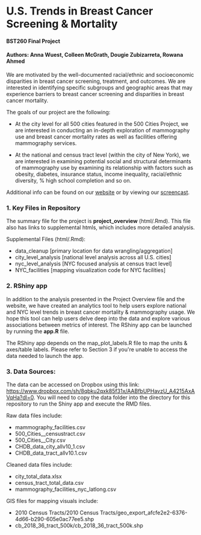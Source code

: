 # U.S. Trends in Breast Cancer Screening & Mortality

#### BST260 Final Project 
#### Authors: Anna Wuest, Colleen McGrath, Dougie Zubizarreta, Rowana Ahmed


We are motivated by the well-documented racial/ethnic and socioeconomic disparities in breast cancer screening, treatment, and outcomes. We are interested in identifying specific subgroups and geographic areas that may experience barriers to breast cancer screening and disparities in breast cancer mortality. 



The goals of our project are the following: 

* At the city level for all 500 cities featured in the 500 Cities Project, we are interested in conducting an in-depth exploration of mammography use and breast cancer mortality rates as well as facilities offering mammography services.

* At the national and census tract level (within the city of New York), we are interested in examining potential social and structural determinants of mammography use by examining its relationship with factors such as obesity, diabetes, insurance status, income inequality, racial/ethnic diversity, % high school completion and so on. 

Additional info can be found on our [website](https://sites.google.com/view/bst260project-group1/home) or by viewing our [screencast](https://www.youtube.com/watch?v=vy-moLAHpOY&feature=emb_logo).

### 1. Key Files in Repository

The summary file for the project is **project_overview** (html/.Rmd). This
file also has links to supplemental htmls, which includes more detailed 
analysis.

Supplemental Files (html/.Rmd):

* data_cleanup [primary location for data wrangling/aggregation]
* city_level_analysis [national level analysis across all U.S. cities]
* nyc_level_analysis [NYC focused analysis at census tract level]
* NYC_facilities [mapping visualization code for NYC facilities]

### 2. RShiny app

In addition to the analysis presented in the Project Overview file and the website, we have created an analytics tool to help users explore national and NYC level trends in breast cancer mortality & mammography usage. We hope this tool can help users delve deep into the data and explore various associations between metrics of interest. The RShiny app can be launched by running the **app.R** file.

The RShiny app depends on the map_plot_labels.R file to map the units & axes/table
labels. Please refer to Section 3 if you're unable to access the data needed to launch the app.

### 3. Data Sources:
The data can be accessed on Dropbox using this link: https://www.dropbox.com/sh/8qbku2qxk85f31x/AABfbUPHavzU_A4215AxAVqHa?dl=0.
You will need to copy the data folder into the directory for this repository to
run the Shiny app and execute the RMD files. 

Raw data files include:

* mammography_facilities.csv
* 500_Cities__censustract.csv
* 500_Cities__City.csv
* CHDB_data_city_allv10_1.csv
* CHDB_data_tract_allv10.1.csv

Cleaned data files include:
  
* city_total_data.xlsx
* census_tract_total_data.csv
* mammography_facilities_nyc_latlong.csv

GIS files for mapping visuals include:

* 2010 Census Tracts/2010 Census Tracts/geo_export_afcfe2e2-6376-4d66-b290-605e0ac77ee5.shp 
* cb_2018_36_tract_500k/cb_2018_36_tract_500k.shp  
